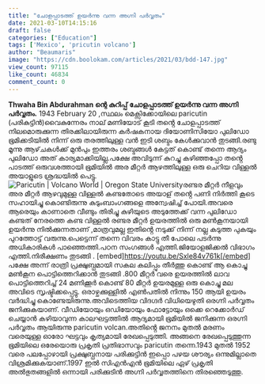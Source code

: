 ```yaml
---
title: "ചോളപ്പാടത്ത് ഉയർന്നു വന്ന അഗ്നി പർവ്വതം"
date: 2021-03-10T14:15:16
draft: false
categories: ["Education"]
tags: ['Mexico', 'pricutin volcano']
author: "Beaumaris"
image: "https://cdn.boolokam.com/articles/2021/03/bdd-147.jpg"
view_count: 97115
like_count: 46834
comment_count: 0
---
```


**[](https://wordpress-972788-3403151.cloudwaysapps.com/thwaha-bin-abdurahman-about-pricutin-volcano/301090/bdd-1035)Thwaha Bin Abdurahman ന്റെ കുറിപ്പ്** **ചോളപ്പാടത്ത് ഉയർന്നു വന്ന അഗ്നി പർവ്വതം.** 1943 February 20 ,സ്ഥലം മെക്സിക്കോയിലെ paricutin (പരികുട്ടിൻ)വൈകുന്നേരം നാല് മണിയോട് കൂടി തൻ്റെ ചോളപ്പാടത്ത് നിലമൊരുക്കുന്ന തിരക്കിലായിരുന്ന കർഷകനായ ദിയോണിസിയോ പുലിഡോ ഭൂമിക്കടിയിൽ നിന്ന് ഒരു തരത്തിലുള്ള വൻ ഇടി ശബ്ദം കേൾക്കുവാൻ തുടങ്ങി.രണ്ടു മൂന്നു ആഴ്‌ചകൾക്ക് മുൻപും ഇത്തരം ശബ്ദങ്ങൾ കേട്ടത് കൊണ്ട് തന്നെ ആദ്യം പുലിഡോ അത് കാര്യമാക്കിയില്ല.പക്ഷേ അവിടുന്ന് കുറച്ചു കഴിഞ്ഞപ്പോ തൻ്റെ പാടത്ത് ഒരുവശത്തായി ഭൂമിയിൽ അര മീറ്റർ ആഴത്തിലുള്ള ഒരു ചെറിയ വിള്ളൽ അയാളുടെ ശ്രദ്ധയിൽ പെട്ടു. ![Paricutin | Volcano World | Oregon State University](https://lh3.googleusercontent.com/proxy/H07yIfO5fT0NKDfiviqCU6BfLoSpZWMKXA0ZtU0lRUmq75Yv7Jnkw7ZAfVbp3C9o5ZLYwaOj_tkcoBV1lrYZH-bFg-50G7hne7Q7DsefhcF9Ixn-X6uAy3ngvZf4nb2bHiXNtFmKXw-JwA)രണ്ടര മീറ്റർ നീളവും അര മീറ്റർ ആഴവുമുള്ള വിള്ളൽ കണ്ടതോടെ അയാള് തൻ്റെ പണി നിർത്തി കൂടെ സഹായിച്ചു കൊണ്ടിരുന്നു കുടുംബാംഗങ്ങളെ അന്വേഷിച്ച് പോയി.അവരെ ആരെയും കാണാതെ വീണ്ടും തിരിച്ചു കുഴിയുടെ അടുത്തേക്ക് വന്ന പുലിഡോ കണ്ടത് നേരത്തെ കണ്ട വിള്ളൽ രണ്ടര മീറ്റർ ഉയരത്തിൽ ഒരു മൺകൂനയായി ഉയർന്നു നിൽക്കുന്നതാണ് ,മാത്രവുമല്ല ഇതിൻ്റെ നടുക്ക് നിന്ന് നല്ല കടുത്ത പുകയും പുറത്തോട്ട് വരുന്നു.പെട്ടെന്ന് തന്നെ വിവരം കാട്ടു തീ പോലെ പടർന്നു അധികാരികൾ പാഞ്ഞെത്തി.പഠന സംഗങ്ങൾ എത്തി.ജിയോളജിക്കൽ വിഭാഗം എത്തി.നിരീക്ഷണം തുടങ്ങി . [embed]https://youtu.be/Sxle84v761k[/embed] പക്ഷേ അന്ന് രാത്രി പ്രക്ഷുബ്ധമായി സകല കലിപ്പും തീർത്തു കൊണ്ട് ആ കൊച്ചു മൺകൂന പൊട്ടിത്തെറിക്കാൻ തുടങ്ങി .800 മീറ്റർ വരെ ഉയരത്തിൽ ലാവ പൊട്ടിത്തെറിച്ച് 24 മണിക്കൂർ കൊണ്ട് 80 മീറ്റർ ഉയരമുള്ള ഒരു കൊച്ചു മല അവിടെ സൃഷ്ടിക്കപ്പെട്ടു. ഒരാഴ്ചക്കുള്ളിൽ എൺപതിൽ നിന്നും 150 ആയി ഉയരം വർദ്ധിച്ചു കൊണ്ടേയിരുന്നു.അവിടെത്തിയ വിദഗ്ദർ വിധിയെഴുതി ഒരഗ്നി പർവ്വതം ജനിക്കുകയാണ്. വീഡിയോയും ഒഡിയോയും ഫോട്ടോയും ഒക്കെ റെക്കോർഡ് ചെയ്യാൻ കഴിയാവുന്ന കാലഘട്ടത്തിൽ ആദ്യമായി ഭൂമിയിൽ ജനിക്കുന്ന ഒരഗ്നി പർവ്വതം ആയിരുന്നു paricutin volcan.അതിൻ്റെ ജനനം മുതൽ മരണം വരെയുള്ള ഓരോ ഘട്ടവും കൃത്യമായി രേഖപ്പെടുത്തി. അങ്ങനെ രേഖപ്പെടുത്തുന്ന ഭൂമിയിലെ ഒരേയൊരു പ്രകൃതി പ്രതിഭാസവും paricutin തന്നെ.1943 മുതൽ 1952 വരെ പലപ്പോഴായി പ്രക്ഷുബ്ധനായ പരിക്കുട്ടിൻ ഇപ്പൊ പഴയ ശൗര്യം ഒന്നുമില്ലാതെ വിശ്രമിക്കുകയാണ്.1997 ഇൽ സിഎൻഎൻ ഭൂമിയിലെ ഏഴ് പ്രകൃതി അൽഭുതങ്ങളിൽ ഒന്നായി പരിക്കുടിൻ അഗ്നി പർവ്വതത്തിനെ തിരഞ്ഞെടുത്തു. &nbsp;

